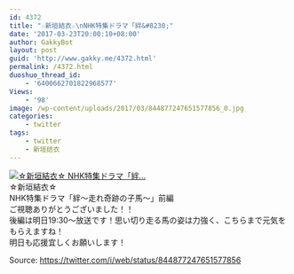```yaml
---
id: 4372
title: "☆新垣結衣☆\nNHK特集ドラマ「絆&#8230;"
date: '2017-03-23T20:00:10+08:00'
author: GakkyBot
layout: post
guid: 'http://www.gakky.me/4372.html'
permalink: /4372.html
duoshuo_thread_id:
    - '6400662701822968577'
Views:
    - '98'
image: /wp-content/uploads/2017/03/844877247651577856_0.jpg
categories:
    - twitter
tags:
    - twitter
    - 新垣结衣
---
```


[![☆新垣結衣☆
NHK特集ドラマ「絆...](http://www.yui-aragaki.org/wp-content/uploads/2017/03/844877247651577856_0.jpg)](http://www.yui-aragaki.org/wp-content/uploads/2017/03/844877247651577856_0.jpg)  
☆新垣結衣☆  
NHK特集ドラマ「絆〜走れ奇跡の子馬〜」前編  
ご視聴ありがとうございました！！  
後編は明日19:30〜放送です！思い切り走る馬の姿は力強く、こちらまで元気をもらえますね！  
明日も応援宜しくお願いします！  
  
Source: <https://twitter.com/i/web/status/844877247651577856>